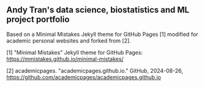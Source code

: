## Andy Tran's data science, biostatistics and ML project portfolio

Based on a Minimal Mistakes Jekyll theme for GitHub Pages [1] modified for academic personal websites and forked from [2].

[1] "Minimal Mistakes" Jekyll theme for GitHub Pages: https://mmistakes.github.io/minimal-mistakes/

[2] academicpages. "academicpages.github.io." GitHub, 2024-08-26, https://github.com/academicpages/academicpages.github.io
